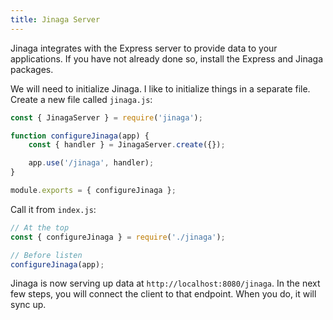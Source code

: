 ```yaml
---
title: Jinaga Server
---
```


Jinaga integrates with the Express server to provide data to your applications.
If you have not already done so, install the Express and Jinaga packages.

We will need to initialize Jinaga.
I like to initialize things in a separate file.
Create a new file called `jinaga.js`:

```javascript
const { JinagaServer } = require('jinaga');

function configureJinaga(app) {
    const { handler } = JinagaServer.create({});

    app.use('/jinaga', handler);
}

module.exports = { configureJinaga };
```

Call it from `index.js`:

```javascript
// At the top
const { configureJinaga } = require('./jinaga');

// Before listen
configureJinaga(app);
```

Jinaga is now serving up data at `http://localhost:8080/jinaga`.
In the next few steps, you will connect the client to that endpoint.
When you do, it will sync up.
